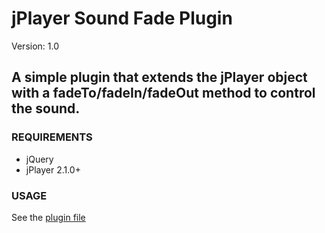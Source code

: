 # jPlayer Sound Fade Plugin #

Version: 1.0

## A simple plugin that extends the jPlayer object with a fadeTo/fadeIn/fadeOut method to control the sound.  ##

### REQUIREMENTS ###

- jQuery
- jPlayer 2.1.0+

### USAGE ###

See the [plugin file](https://github.com/Solutions-Nitriques/jquery.jplayer.fade/blob/master/src/jquery.jplayer.fade.js)
